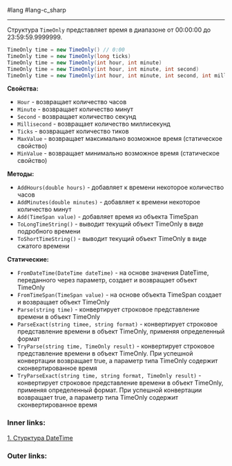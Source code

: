 #lang #lang-c_sharp 

---
Структура `TimeOnly` представляет время в диапазоне от 00:00:00 до 23:59:59.9999999.

```csharp
TimeOnly time = new TimeOnly() // 0:00
TimeOnly time = new TimeOnly(long ticks)
TimeOnly time = new TimeOnly(int hour, int minute)
TimeOnly time = new TimeOnly(int hour, int minute, int second)
TimeOnly time = new TimeOnly(int hour, int minute, int second, int millisecond)


```

**Свойства:**
- `Hour` - возвращает количество часов
- `Minute` - возвращает количество минут
- `Second` - возвращает количество секунд
- `Millisecond` - возвращает количество миллисекунд
- `Ticks` - возвращает количество тиков
- `MaxValue` - возвращает максимально возможное время (статическое свойство)
- `MinValue` - возвращает минимально возможное время (статическое свойство)

**Методы:**
- `AddHours(double hours)` - добавляет к времени некоторое количество часов
- `AddMinutes(double minutes)` - добавляет к времени некоторое количество минут
- `Add(TimeSpan value)` - добавляет время из объекта TimeSpan
- `ToLongTimeString()` - выводит текущий объект TimeOnly в виде подробного времени
- `ToShortTimeString()` - выводит текущий объект TimeOnly в виде сжатого времени

**Статические:**
- `FromDateTime(DateTime dateTime)` - на основе значения DateTime, переданного через параметр, создает и возвращает объект TimeOnly
- `FromTimeSpan(TimeSpan value)` - на основе объекта TimeSpan создает и возвращает объект TimeOnly
- `Parse(string time)` - конвертирует строковое представление времени в объект TimeOnly
- `ParseExact(string timee, string format)` - конвертирует строковое представление времени в объект TimeOnly, применяя определенный формат
- `TryParse(string time, TimeOnly result)` - конвертирует строковое представление времени в объект TimeOnly. При успешной конвертации возвращает true, а параметр типа TimeOnly содержит сконвертированное время
- `TryParseExact(string time, string format, TimeOnly result)` - конвертирует строковое представление времени в объект TimeOnly, применяя определенный формат. При успешной конвертации возвращает true, а параметр типа TimeOnly содержит сконвертированное время

### Inner links:
[1. Стурктура DateTime](1.%20Lang/C-sharp/0.%20Введение/4.%20Дата%20и%20время/1.%20Стурктура%20DateTime.md)

### Outer links: